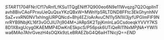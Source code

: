 $START$1704FNr/Cf17sRnfLfKSu1TQgENiff7Q900eo6N9e11Wvqzg7Q2OqpIlnTavh8BivCAoFPrxuUeQuQsxYKzQBxW+MWnYp5RLTDND8FFtc3EkGhynhNVSaZ+vxRN0NV1xhIngjURPQNcd+Bhj4EZ/oArAvuCN11y5N1lil3jyfUPGlmFIF9NnrRYB9NbjKL16f3vGOJIU7rj904M+JARpSK2TpjKmlnLaGCsdoeqkYVVY7KS8D1X8xgUcyg0KAEMMP4DwKnESkpcS/P56psk6UTiQeRi11NxMPjNA+YWI1iwa6MAo7AhrGvezH4sOQXk9zLeBRAEZbG4Q6aiHTNicjQ==$END$